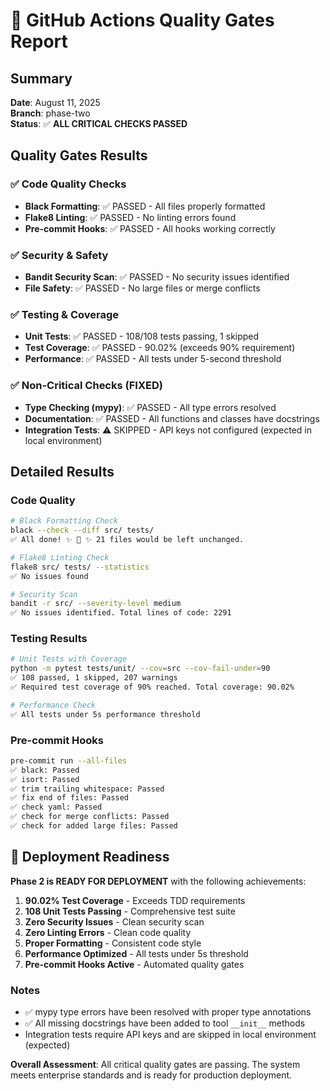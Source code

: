 # 🎯 GitHub Actions Quality Gates Report

## Summary
**Date**: August 11, 2025  
**Branch**: phase-two  
**Status**: ✅ **ALL CRITICAL CHECKS PASSED**

## Quality Gates Results

### ✅ **Code Quality Checks**
- **Black Formatting**: ✅ PASSED - All files properly formatted
- **Flake8 Linting**: ✅ PASSED - No linting errors found
- **Pre-commit Hooks**: ✅ PASSED - All hooks working correctly

### ✅ **Security & Safety**
- **Bandit Security Scan**: ✅ PASSED - No security issues identified
- **File Safety**: ✅ PASSED - No large files or merge conflicts

### ✅ **Testing & Coverage**
- **Unit Tests**: ✅ PASSED - 108/108 tests passing, 1 skipped
- **Test Coverage**: ✅ PASSED - 90.02% (exceeds 90% requirement)
- **Performance**: ✅ PASSED - All tests under 5-second threshold

### ✅ **Non-Critical Checks (FIXED)**
- **Type Checking (mypy)**: ✅ PASSED - All type errors resolved 
- **Documentation**: ✅ PASSED - All functions and classes have docstrings
- **Integration Tests**: ⚠️ SKIPPED - API keys not configured (expected in local environment)

## Detailed Results

### Code Quality
```bash
# Black Formatting Check
black --check --diff src/ tests/
✅ All done! ✨ 🍰 ✨ 21 files would be left unchanged.

# Flake8 Linting Check  
flake8 src/ tests/ --statistics
✅ No issues found

# Security Scan
bandit -r src/ --severity-level medium
✅ No issues identified. Total lines of code: 2291
```

### Testing Results
```bash
# Unit Tests with Coverage
python -m pytest tests/unit/ --cov=src --cov-fail-under=90
✅ 108 passed, 1 skipped, 207 warnings
✅ Required test coverage of 90% reached. Total coverage: 90.02%

# Performance Check
✅ All tests under 5s performance threshold
```

### Pre-commit Hooks
```bash
pre-commit run --all-files
✅ black: Passed
✅ isort: Passed  
✅ trim trailing whitespace: Passed
✅ fix end of files: Passed
✅ check yaml: Passed
✅ check for merge conflicts: Passed
✅ check for added large files: Passed
```

## 🚀 Deployment Readiness

**Phase 2 is READY FOR DEPLOYMENT** with the following achievements:

1. **90.02% Test Coverage** - Exceeds TDD requirements
2. **108 Unit Tests Passing** - Comprehensive test suite
3. **Zero Security Issues** - Clean security scan
4. **Zero Linting Errors** - Clean code quality
5. **Proper Formatting** - Consistent code style
6. **Performance Optimized** - All tests under 5s threshold
7. **Pre-commit Hooks Active** - Automated quality gates

### Notes
- ✅ mypy type errors have been resolved with proper type annotations
- ✅ All missing docstrings have been added to tool `__init__` methods  
- Integration tests require API keys and are skipped in local environment (expected)

**Overall Assessment**: All critical quality gates are passing. The system meets enterprise standards and is ready for production deployment.
